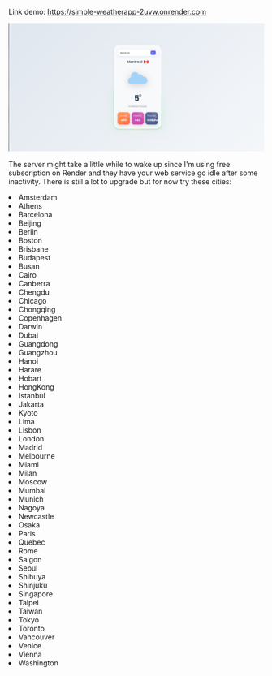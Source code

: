 Link demo: https://simple-weatherapp-2uvw.onrender.com

![demo.png](img/demo.png)

The server might take a little while to wake up since I'm using free subscription on Render and they have your web service go idle after some inactivity.
There is still a lot to upgrade but for now try these cities:
<li>Amsterdam</li>
<li>Athens</li>
<li>Barcelona</li>
<li>Beijing</li>
<li>Berlin</li>
<li>Boston</li>
<li>Brisbane</li>
<li>Budapest</li>
<li>Busan</li>
<li>Cairo</li>
<li>Canberra</li>
<li>Chengdu</li>
<li>Chicago</li>
<li>Chongqing</li>
<li>Copenhagen</li>
<li>Darwin</li>
<li>Dubai</li>
<li>Guangdong</li>
<li>Guangzhou</li>
<li>Hanoi</li>
<li>Harare</li>
<li>Hobart</li>
<li>HongKong</li>
<li>Istanbul</li>
<li>Jakarta</li>
<li>Kyoto</li>
<li>Lima</li>
<li>Lisbon</li>
<li>London</li>
<li>Madrid</li>
<li>Melbourne</li>
<li>Miami</li>
<li>Milan</li>
<li>Moscow</li>
<li>Mumbai</li>
<li>Munich</li>
<li>Nagoya</li>
<li>Newcastle</li>
<li>Osaka</li>
<li>Paris</li>
<li>Quebec</li>
<li>Rome</li>
<li>Saigon</li>
<li>Seoul</li>
<li>Shibuya</li>
<li>Shinjuku</li>
<li>Singapore</li>
<li>Taipei</li>
<li>Taiwan</li>
<li>Tokyo</li>
<li>Toronto</li>
<li>Vancouver</li>
<li>Venice</li>
<li>Vienna</li>
<li>Washington</li>
